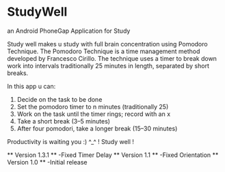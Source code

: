 # StudyWell
an Android PhoneGap Application for Study

Study well makes u study with full brain concentration using Pomodoro Technique.
The Pomodoro Technique is a time management method developed by Francesco Cirillo.
The technique uses a timer to break down work into intervals traditionally 25 minutes in length, separated by short breaks.

In this app u can:

1. Decide on the task to be done
2. Set the pomodoro timer to n minutes (traditionally 25)
3. Work on the task until the timer rings; record with an x
4. Take a short break (3–5 minutes)
5. After four pomodori, take a longer break (15–30 minutes)

Productivity is waiting you :) ^_^ !
Study well !

** Version 1.3.1 **
-Fixed Timer Delay
** Version 1.1 **
-Fixed Orientation
** Version 1.0 **
-Initial release
